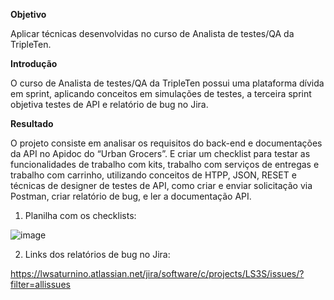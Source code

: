 **Objetivo**

Aplicar técnicas desenvolvidas no curso de Analista de testes/QA da TripleTen.

**Introdução**

O curso de Analista de testes/QA da TripleTen possui uma plataforma dívida em sprint, aplicando conceitos em simulações de testes, a terceira sprint objetiva testes de API e relatório de bug no Jira.

**Resultado**

O projeto consiste em analisar os requisitos do back-end e documentações da API no Apidoc do “Urban Grocers”. E criar um checklist para testar as funcionalidades de trabalho com kits, trabalho com serviços de entregas e trabalho com carrinho, utilizando conceitos de HTPP, JSON, RESET e técnicas de designer de testes de API, como criar e enviar solicitação via Postman, criar relatório de bug, e ler a documentação API.

1.	Planilha com os checklists:
   
![image](https://github.com/LucasSaturnino/-Tripleten-Sprint-03/assets/149327395/d5fb5efd-ddd9-468b-9519-a5175d0223bd)

2.	Links dos relatórios de bug no Jira:
   
https://lwsaturnino.atlassian.net/jira/software/c/projects/LS3S/issues/?filter=allissues 

